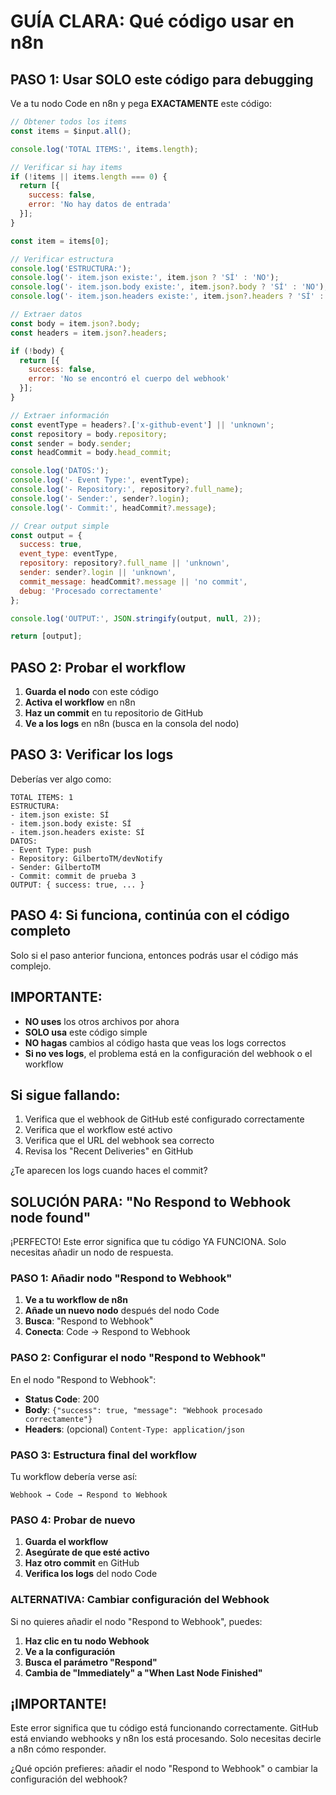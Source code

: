 # GUÍA CLARA: Qué código usar en n8n

## PASO 1: Usar SOLO este código para debugging

Ve a tu nodo Code en n8n y pega **EXACTAMENTE** este código:

```javascript
// Obtener todos los items
const items = $input.all();

console.log('TOTAL ITEMS:', items.length);

// Verificar si hay items
if (!items || items.length === 0) {
  return [{
    success: false,
    error: 'No hay datos de entrada'
  }];
}

const item = items[0];

// Verificar estructura
console.log('ESTRUCTURA:');
console.log('- item.json existe:', item.json ? 'SÍ' : 'NO');
console.log('- item.json.body existe:', item.json?.body ? 'SÍ' : 'NO');
console.log('- item.json.headers existe:', item.json?.headers ? 'SÍ' : 'NO');

// Extraer datos
const body = item.json?.body;
const headers = item.json?.headers;

if (!body) {
  return [{
    success: false,
    error: 'No se encontró el cuerpo del webhook'
  }];
}

// Extraer información
const eventType = headers?.['x-github-event'] || 'unknown';
const repository = body.repository;
const sender = body.sender;
const headCommit = body.head_commit;

console.log('DATOS:');
console.log('- Event Type:', eventType);
console.log('- Repository:', repository?.full_name);
console.log('- Sender:', sender?.login);
console.log('- Commit:', headCommit?.message);

// Crear output simple
const output = {
  success: true,
  event_type: eventType,
  repository: repository?.full_name || 'unknown',
  sender: sender?.login || 'unknown',
  commit_message: headCommit?.message || 'no commit',
  debug: 'Procesado correctamente'
};

console.log('OUTPUT:', JSON.stringify(output, null, 2));

return [output];
```

## PASO 2: Probar el workflow

1. **Guarda el nodo** con este código
2. **Activa el workflow** en n8n
3. **Haz un commit** en tu repositorio de GitHub
4. **Ve a los logs** en n8n (busca en la consola del nodo)

## PASO 3: Verificar los logs

Deberías ver algo como:
```
TOTAL ITEMS: 1
ESTRUCTURA:
- item.json existe: SÍ
- item.json.body existe: SÍ
- item.json.headers existe: SÍ
DATOS:
- Event Type: push
- Repository: GilbertoTM/devNotify
- Sender: GilbertoTM
- Commit: commit de prueba 3
OUTPUT: { success: true, ... }
```

## PASO 4: Si funciona, continúa con el código completo

Solo si el paso anterior funciona, entonces podrás usar el código más complejo.

## IMPORTANTE:

- **NO uses** los otros archivos por ahora
- **SOLO usa** este código simple
- **NO hagas** cambios al código hasta que veas los logs correctos
- **Si no ves logs**, el problema está en la configuración del webhook o el workflow

## Si sigue fallando:

1. Verifica que el webhook de GitHub esté configurado correctamente
2. Verifica que el workflow esté activo
3. Verifica que el URL del webhook sea correcto
4. Revisa los "Recent Deliveries" en GitHub

¿Te aparecen los logs cuando haces el commit?

## SOLUCIÓN PARA: "No Respond to Webhook node found"

¡PERFECTO! Este error significa que tu código YA FUNCIONA. Solo necesitas añadir un nodo de respuesta.

### PASO 1: Añadir nodo "Respond to Webhook"

1. **Ve a tu workflow de n8n**
2. **Añade un nuevo nodo** después del nodo Code
3. **Busca**: "Respond to Webhook" 
4. **Conecta**: Code → Respond to Webhook

### PASO 2: Configurar el nodo "Respond to Webhook"

En el nodo "Respond to Webhook":
- **Status Code**: 200
- **Body**: `{"success": true, "message": "Webhook procesado correctamente"}`
- **Headers**: (opcional) `Content-Type: application/json`

### PASO 3: Estructura final del workflow

Tu workflow debería verse así:
```
Webhook → Code → Respond to Webhook
```

### PASO 4: Probar de nuevo

1. **Guarda el workflow**
2. **Asegúrate de que esté activo**
3. **Haz otro commit** en GitHub
4. **Verifica los logs** del nodo Code

### ALTERNATIVA: Cambiar configuración del Webhook

Si no quieres añadir el nodo "Respond to Webhook", puedes:

1. **Haz clic en tu nodo Webhook**
2. **Ve a la configuración**
3. **Busca el parámetro "Respond"**
4. **Cambia de "Immediately" a "When Last Node Finished"**

## ¡IMPORTANTE!

Este error significa que tu código está funcionando correctamente. GitHub está enviando webhooks y n8n los está procesando. Solo necesitas decirle a n8n cómo responder.

¿Qué opción prefieres: añadir el nodo "Respond to Webhook" o cambiar la configuración del webhook?